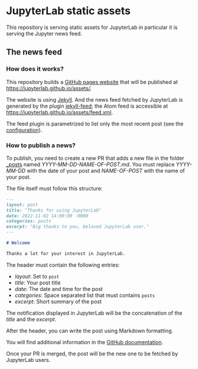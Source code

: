 # JupyterLab static assets

This repository is serving static assets for JupyterLab in particular it is serving the Jupyter news feed.

## The news feed

### How does it works?

This repository builds a [GitHub pages website](https://docs.github.com/en/pages) that will be published at https://jupyterlab.github.io/assets/.

The website is using [Jekyll](https://jekyllrb.com/). And the news feed fetched by JupyterLab is generated by the plugin [jekyll-feed](https://github.com/jekyll/jekyll-feed/tree/v0.15.1); the Atom feed is accessible at https://jupyterlab.github.io/assets/feed.xml.

The feed plugin is parametrized to list only the most recent post (see the [configuration](./_config.yml)).

### How to publish a news?

To publish, you need to create a new PR that adds a new file in the folder [_posts](./_posts) named _YYYY-MM-DD-NAME-OF-POST.md_. You must replace _YYYY-MM-DD_ with the date of your post and _NAME-OF-POST_ with the name of your post.

The file itself must follow this structure:

```md
---
layout: post
title: "Thanks for using JupyterLab"
date: 2022-11-02 14:00:00 -0000
categories: posts
excerpt: "Big thanks to you, beloved JupyterLab user."
---

# Welcome

Thanks a lot for your interest in JupyterLab.
```

The header must contain the following entries:
- _layout_: Set to `post`
- _title_: Your post title
- _date_: The date and time for the post
- _categories_: Space separated list that must contains `posts`
- _excerpt_: Short summary of the post

The notification displayed in JupyterLab will be the concatenation of the _title_ and the _excerpt_.

After the header, you can write the post using Markdown formatting.

You will find additional information in the [GitHub documentation](https://docs.github.com/en/pages/setting-up-a-github-pages-site-with-jekyll/adding-content-to-your-github-pages-site-using-jekyll#adding-a-new-post-to-your-site).

Once your PR is merged, the post will be the new one to be fetched by JupyterLab users.
